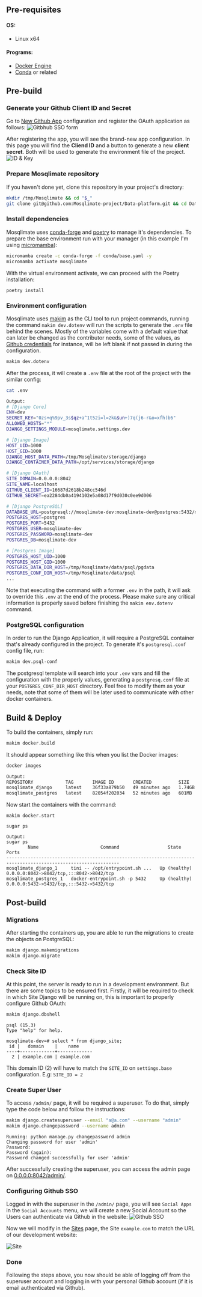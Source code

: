## Pre-requisites
#### OS: 
- Linux x64

#### Programs:
- [Docker Engine](https://docs.docker.com/engine/)
- [Conda](https://docs.conda.io/en/latest/) or related
    

## Pre-build
### Generate your Github Client ID and Secret
Go to [New Github App](https://github.com/settings/applications/new) configuration and register the OAuth application as follows:
![Gitbhub SSO form](https://i.imgur.com/oxjPdYE.png)

After registering the app, you will see the brand-new app configuration. In this page you will find the **Cliend ID** and a button to generate a new **client secret**. Both will be used to generate the environment file of the project.
![ID & Key](https://i.imgur.com/fUvvIGi.png)
### Prepare Mosqlimate repository
If you haven't done yet, clone this repository in your project's directory:
```sh
mkdir /tmp/Mosqlimate && cd "$_"
git clone git@github.com:Mosqlimate-project/Data-platform.git && cd Data-platform
```
### Install dependencies
Mosqlimate uses [conda-forge](https://conda-forge.org/) and [poetry](https://python-poetry.org/) to manage it's dependencies. To prepare the base environment run with your manager (in this example I'm using [micromamba](https://mamba.readthedocs.io/en/latest/user_guide/micromamba.html)):
```sh
micromamba create -c conda-forge -f conda/base.yaml -y
micromamba activate mosqlimate
```
With the virtual environment activate, we can proceed with the Poetry installation:
```
poetry install
```
### Environment configuration
Mosqlimate uses [makim](https://github.com/osl-incubator/makim) as the CLI tool to run project commands, running the command `makim dev.dotenv` will run the scripts to generate the `.env` file behind the scenes. Mostly of the variables come with a default value that can later be changed as the contributor needs, some of the values, as [Github credentials](#generate-your-github-client-id-and-secret) for instance, will be left blank if not passed in during the configuration.

```sh
makim dev.dotenv
```

After the process, it will create a `.env` file at the root of the project with the similar config:
```sh
cat .env

Output:
# [Django Core]
ENV=dev
SECRET_KEY="0zs+q%9pv_3s$qz+a^1t52i=l=2k&$un+)7q(j6-r&o=xfh(b6"
ALLOWED_HOSTS="*"
DJANGO_SETTINGS_MODULE=mosqlimate.settings.dev

# [Django Image]
HOST_UID=1000
HOST_GID=1000
DJANGO_HOST_DATA_PATH=/tmp/Mosqlimate/storage/django
DJANGO_CONTAINER_DATA_PATH=/opt/services/storage/django

# [Django OAuth]
SITE_DOMAIN=0.0.0.0:8042
SITE_NAME=localhost
GITHUB_CLIENT_ID=16687d2618b248cc546d
GITHUB_SECRET=ea2284db0a4194102e5a08d17f9d030c0ee9d006

# [Django PostgreSQL]
DATABASE_URL=postgresql://mosqlimate-dev:mosqlimate-dev@postgres:5432/mosqlimate-dev
POSTGRES_HOST=postgres
POSTGRES_PORT=5432
POSTGRES_USER=mosqlimate-dev
POSTGRES_PASSWORD=mosqlimate-dev
POSTGRES_DB=mosqlimate-dev

# [Postgres Image]
POSTGRES_HOST_UID=1000
POSTGRES_HOST_GID=1000
POSTGRES_DATA_DIR_HOST=/tmp/Mosqlimate/data/psql/pgdata
POSTGRES_CONF_DIR_HOST=/tmp/Mosqlimate/data/psql
...
```
Note that executing the command with a former `.env` in the path, it will ask to override this `.env` at the end of the process. Please make sure any critical information is properly saved before finishing the `makim env.dotenv` command. 

### PostgreSQL configuration
In order to run the Django Application, it will require a PostgreSQL container that's already configured in the project. To generate it's `postgresql.conf` config file, run: 
```sh
makim dev.psql-conf
```
The postgresql template will search into your `.env` vars and fill the configuration with the properly values, generating a `postgresq.conf` file at your `POSTGRES_CONF_DIR_HOST` directory. Feel free to modify them as your needs, note that some of them will be later used to communicate with other docker containers.

## Build & Deploy
To build the containers, simply run:
```sh
makim docker.build
```
It should appear something like this when you list the Docker images:
```sh
docker images

Output:
REPOSITORY            TAG       IMAGE ID       CREATED          SIZE
mosqlimate_django     latest    36f33a879b50   49 minutes ago   1.74GB
mosqlimate_postgres   latest    82054f202034   52 minutes ago   601MB

```
Now start the containers with the command:
```
makim docker.start
```
```
sugar ps

Output:
sugar ps
        Name                       Command                  State                        Ports
----------------------------------------------------------------------------------------------------------------
mosqlimate_django_1     tini -- /opt/entrypoint.sh ...   Up (healthy)   0.0.0.0:8042->8042/tcp,:::8042->8042/tcp
mosqlimate_postgres_1   docker-entrypoint.sh -p 5432     Up (healthy)   0.0.0.0:5432->5432/tcp,:::5432->5432/tcp
```

## Post-build
### Migrations
After starting the containers up, you are able to run the migrations to create the objects on PostgreSQL:
```sh
makim django.makemigrations
makim django.migrate
```

### Check Site ID
At this point, the server is ready to run in a development environment. But there are some topics to be ensured first. Firstly, it will be required to check in which Site Django will be running on, this is important to properly configure Github OAuth:
```py
makim django.dbshell
```
```
psql (15.3)
Type "help" for help.

mosqlimate-dev=# select * from django_site;
 id |   domain    |    name     
----+-------------+-------------
  2 | example.com | example.com
  ```

This domain ID (2) will have to match the `SITE_ID` on `settings.base` configuration. E.g: `SITE_ID = 2`

### Create Super User
To access `/admin/` page, it will be required a superuser. To do that, simply type the code below and follow the instructions:
```sh
makim django.createsuperuser --email "a@a.com" --username "admin"
makim django.changepassword --username admin
```
```
Running: python manage.py changepassword admin
Changing password for user 'admin'
Password:
Password (again):
Password changed successfully for user 'admin'
```
After successfully creating the superuser, you can access the admin page on [0.0.0.0:8042/admin/](0.0.0.0:8042/admin/).

### Configuring Github SSO
Logged in with the superuser in the `/admin/` page, you will see `Social Apps` in the `Social Accounts` menu, we will create a new Social Account so the Users can authenticate via Github in the website:
 ![Github SSO](https://i.imgur.com/vmOEpyk.png)

Now we will modify in the [Sites](http://0.0.0.0:8042/admin/sites/site/) page, the Site `example.com` to match the URL of our development website:

![Site](https://i.imgur.com/dwJCVRd.png)
### Done
Following the steps above, you now should be able of logging off from the superuser account and logging in with your personal Github account (if it is email authenticated via Github).
